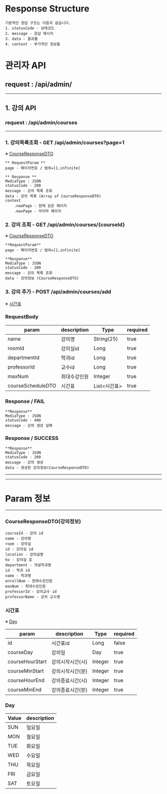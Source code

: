 # Response Structure
    기본적인 응답 구조는 다음과 같습니다.
    1. statusCode - 상태코드
    2. message - 응답 메시지
    3. data - 결과물
    4. context - 부가적인 정보들

# 관리자 API 
## request : /api/admin/
***
## 1. 강의 API 
### request : /api/admin/courses
***

### 1. 강의목록조회 - GET /api/admin/courses?page=1
※ [CourseResponseDTO](#courseresponsedto--강의정보-)

    ** RequestParam **
    page - 페이지번호 / 범위=[1,infinite]
      
    ** Response **
    MediaType : JSON
    statusCode - 200
    message - 강의 목록 조회
    data - 강의 목록 (Array of CourseResponseDTO)
    context
        .nowPage - 현재 읽은 페이지
        .maxPage - 마지막 페이지
### 2. 강의 조회 - GET /api/admin/courses/{courseId}
※ [CourseResponseDTO](#courseresponsedto--강의정보-)

    **RequestParam**
    page - 페이지번호 / 범위=[1,infinite]
      
    **Response**
    MediaType : JSON
    statusCode - 200
    message - 강의 목록 조회
    data - 강의정보 (CourseResponseDTO)

### 3. 강의 추가 - POST /api/admin/courses/add
※ [시간표](#시간표)
### RequestBody  
| param | description | Type       | required |   
|-----|-------------|------------|----------|  
| name | 강의명         | String(25) | true     |  
| roomId| 강의실id       | Long       | true     |
| departmentId| 학과id| Long       |true|
| professorId| 교수id| Long       |true|
| maxNum| 최대수강인원| Integer    |true|
|courseScheduleDTO|시간표| List<시간표>  |true|

### Response / FAIL
    **Response**
    MediaType : JSON
    statusCode - 400
    message - 강의 생성 실패

### Response / SUCCESS
    **Response**
    MediaType : JSON
    statusCode - 200
    message - 강의 생성
    data - 생성된 강의정보(CourseResponseDTO)

***
***
# Param 정보
***

### CourseResponseDTO(강의정보)
    courseId - 강의 id 
    name - 강의명
    room - 강의실
    id - 강의실 id
    location - 강의실명
    ho - 강의실 호
    department - 개설학과명 
    id - 학과 id
    name - 학과명
    enrollNum - 현재수강인원
    maxNum - 최대수강인원
    professorId - 강의교수 id
    professorName - 강의 교수명


### 시간표  
※ [Day](#day)  

| param           | description | Type    | required |   
|-----------------|-------------|---------|----------|
| id              | 시간표id       | Long    |false|
| courseDay       | 강의일         | Day     |true|
| courseHourStart | 강의시작시간(시)   | Integer |true
| courseMinStart  | 강의시작시간(분)   | Integer |true
| courseHourEnd   | 강의종료시간(시)   | Integer |true
| courseMinEnd    | 강의종료시간(분)   | Integer |true

### Day
| Value | description|
|----|----|
|SUN|일요일|
|MON| 월요일|
|TUE|화요일|
|WED|수요일|
|THU|목요일|
|FRI|금요일|
|SAT|토요일|


    



